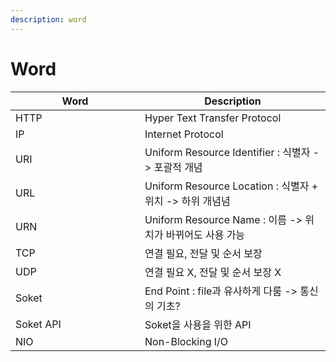 ```yaml
---
description: word
---
```


# Word

<table><thead><tr><th width="191">Word</th><th>Description</th></tr></thead><tbody><tr><td>HTTP</td><td>Hyper Text Transfer Protocol </td></tr><tr><td>IP</td><td>Internet Protocol</td></tr><tr><td>URI</td><td>Uniform Resource Identifier : 식별자 -> 포괄적 개념</td></tr><tr><td>URL</td><td>Uniform Resource Location : 식별자 + 위치 -> 하위 개념념</td></tr><tr><td>URN</td><td>Uniform Resource Name : 이름 -> 위치가 바뀌어도 사용 가능</td></tr><tr><td>TCP</td><td>연결 필요, 전달 및 순서 보장</td></tr><tr><td>UDP</td><td>연결 필요 X, 전달 및 순서 보장 X</td></tr><tr><td>Soket</td><td>End Point : file과 유사하게 다룸 -> 통신의 기초?</td></tr><tr><td>Soket API</td><td>Soket을 사용을 위한 API</td></tr><tr><td>NIO</td><td>Non-Blocking I/O</td></tr></tbody></table>
